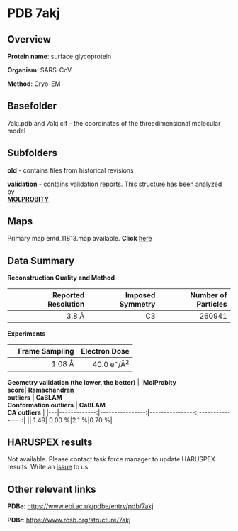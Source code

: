# PDB 7akj

## Overview

**Protein name**: surface glycoprotein

**Organism**: SARS-CoV

**Method**: Cryo-EM



## Basefolder

7akj.pdb and 7akj.cif - the coordinates of the threedimensional molecular model

## Subfolders



**old** - contains files from historical revisions

**validation** - contains validation reports. This structure has been analyzed by <br>  [**MOLPROBITY**](https://github.com/thorn-lab/coronavirus_structural_task_force/tree/master/pdb/surface_glycoprotein/SARS-CoV/7akj/validation/molprobity)    



## Maps

Primary map emd_11813.map available. **Click** [here](http://ftp.wwpdb.org/pub/emdb/structures/EMD-11813/map/) 

## Data Summary
**Reconstruction Quality and Method**

|   | Reported Resolution | Imposed Symmetry | Number of Particles |
|---|-------------:|----------------:|--------------:|
|   |3.8 Å|C3|260941|

**Experiments**

|   | Frame Sampling | Electron Dose |
|---|-------------:|----------------:|
|   |1.08 Å|40.0 e<sup>-</sup>/Å<sup>2</sup>|

**Geometry validation (the lower, the better)**
|   |**MolProbity<br>score**| **Ramachandran<br>outliers** | **CaBLAM<br>Conformation outliers** | **CaBLAM<br>CA outliers** |
|---|-------------:|----------------:|----------------:|----------------:|
||  1.49|  0.00 %|2.1 %|0.70 %|

## HARUSPEX results

Not available. Please contact task force manager to update HARUSPEX results. Write an [issue](https://github.com/thorn-lab/coronavirus_structural_task_force/issues) to us.

## Other relevant links 
**PDBe**:  https://www.ebi.ac.uk/pdbe/entry/pdb/7akj
 
**PDBr**: https://www.rcsb.org/structure/7akj 

